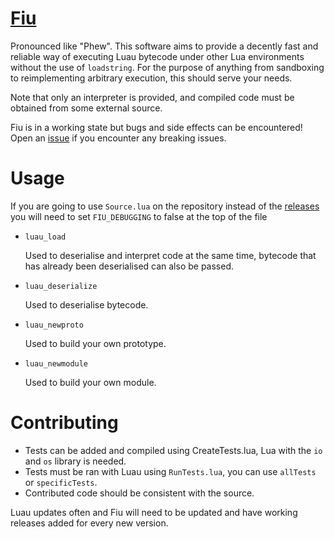 # [Fiu](https://github.com/TheGreatSageEqualToHeaven/Fiu/blob/main/Source.lua)

Pronounced like "Phew". This software aims to provide a decently fast and reliable way of executing Luau bytecode under other Lua environments without the use of `loadstring`. For the purpose of anything from sandboxing to reimplementing arbitrary execution, this should serve your needs.

Note that only an interpreter is provided, and compiled code must be obtained from some external source.

Fiu is in a working state but bugs and side effects can be encountered! Open an [issue](https://github.com/TheGreatSageEqualToHeaven/Fiu/issues) if you encounter any breaking issues.

# Usage
If you are going to use `Source.lua` on the repository instead of the [releases](https://github.com/TheGreatSageEqualToHeaven/Fiu/releases) you will need to set `FIU_DEBUGGING` to false at the top of the file

- `luau_load` <div>Used to deserialise and interpret code at the same time, bytecode that has already been deserialised can also be passed.</div>
- `luau_deserialize` <div>Used to deserialise bytecode.</div>

- `luau_newproto` <div>Used to build your own prototype.</div>
- `luau_newmodule` <div>Used to build your own module.</div>

# Contributing

- Tests can be added and compiled using CreateTests.lua, Lua with the `io` and `os` library is needed.
- Tests must be ran with Luau using `RunTests.lua`, you can use `allTests` or `specificTests`.
- Contributed code should be consistent with the source.

<div>Luau updates often and Fiu will need to be updated and have working releases added for every new version.</div>
